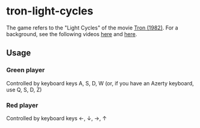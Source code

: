 # tron-light-cycles

The game refers to the "Light Cycles" of the movie [Tron (1982)](https://en.wikipedia.org/wiki/Tron). For a background, see the following videos [here](https://www.youtube.com/watch?v=-BZxGhNdz1k&t=1m) and [here](https://www.youtube.com/results?search_query=tron+light+cycles).  

## Usage

### Green player

Controlled by keyboard keys A, S, D, W (or, if you have an Azerty keyboard, use Q, S, D, Z)

### Red player

Controlled by keyboard keys ←, ↓, →, ↑ 
